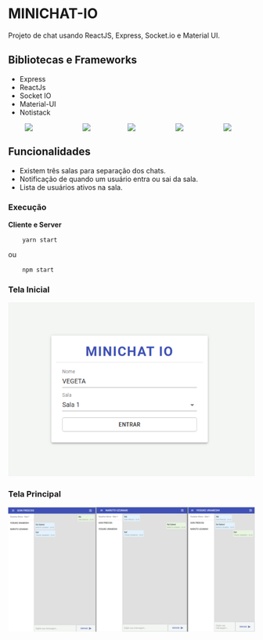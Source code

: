# MINICHAT-IO

Projeto de chat usando ReactJS, Express, Socket.io e Material UI.

## Bibliotecas e Frameworks

- Express
- ReactJs
- Socket IO
- Material-UI
- Notistack

<div style="display: flex; justify-content: space-around">
<img src="https://cdn.svgporn.com/logos/express.svg" width="50">
<img src="https://cdn.svgporn.com/logos/nodejs-icon.svg" width="25">
<img src="https://cdn.svgporn.com/logos/socket.io.svg" width="30">
<img src="https://cdn.svgporn.com/logos/react.svg" width="30">
<img src="https://cdn.svgporn.com/logos/material-ui.svg" width="30">
</div>

## Funcionalidades

- Existem três salas para separação dos chats.
- Notificação de quando um usuário entra ou sai da sala.
- Lista de usuários ativos na sala.

### Execução

**Cliente e Server**

```shell
    yarn start
```

ou

```shell
    npm start
```

### Tela Inicial

<img src="assets/tela_inicial.png">

### Tela Principal

<img src="assets/tela_principal.png">
